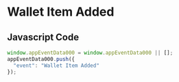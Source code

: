 # Wallet Item Added

### 

## Javascript Code
```js
window.appEventData000 = window.appEventData000 || [];
appEventData000.push({
  "event": "Wallet Item Added"
});
```




